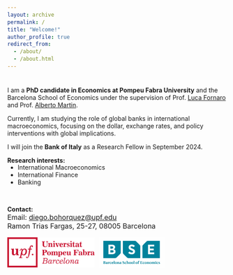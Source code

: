 ```yaml
---
layout: archive
permalink: /
title: "Welcome!"
author_profile: true
redirect_from: 
  - /about/
  - /about.html
---
```


<div style="height:10px;font-size:12pt;">&nbsp;</div>

I am a **PhD candidate in Economics at Pompeu Fabra University** and the Barcelona School of Economics under the supervision of Prof. [Luca Fornaro](https://crei.cat/people/fornaro/) and Prof. [Alberto Martin](https://crei.cat/people/martin/).

Currently, I am studying the role of global banks in international macroeconomics, focusing on the dollar, exchange rates, and policy interventions with global implications.

I will join the **Bank of Italy** as a Research Fellow in September 2024.

<!---
<span style="color:rgb(168, 141, 34);"> **I am on the job market in 2023/2024.** </span>
-->

**Research interests:**
<ul style="margin-top: -15px;">
  <li> International Macroeconomics</li>
  <li> International Finance</li>
  <li> Banking</li>
</ul>

<br>

**Contact:** \
<span style="font-size:12pt"> Email: diego.bohorquez@upf.edu </span>\
<span style="font-size:12pt"> Ramon Trias Fargas, 25-27, 08005 Barcelona </span>

<!---
My research interests are <span style="color:#005091;">**International Macroeconomics, International Finance, and Monetary Policy**</span>.
<img src="/images/UPFt_rgb.png" class="scaled-image">
<style>
    .scaled-image {
        max-width: 200px; /* Set the maximum width for the image */
        height: auto;     /* Allow the height to adjust automatically */
    }
</style>
-->

<div class="image-container">
    <div class="image-wrapper">
        <img src="/images/UPFt_rgb.png" class="scaled-image">
    </div>
    <div class="image-wrapper">
        <img src="/images/bse_logo.png" class="scaled-image smaller-image">
    </div>
</div>

<style>
    .image-container {
        display: flex;
        align-items: center;
    }

    .image-wrapper {
        margin-right: 10px; /* Add margin between the images */
    }

    .scaled-image {
        max-width: 200px;
        height: auto;
    }

    .smaller-image {
        max-width: 150px; /* Adjust the max-width for the smaller image */
    }
</style>



<!--- Comments are Fun <div>
    <p style="float: left;"> AZUL: <span style="color:#005091;"> </span>
    <img src="/images/UPFt_rgb.png" width="170" height="60">
    <p> <span style="font-size:12pt"> <ins> Contact </ins> </span> <br>
        <span style="font-size:12pt"> Email: diego.bohorquez@upf.edu </span> <br>
        <span style="font-size:12pt"> Ramon Trias Fargas, 25-27, 08005 Barcelona </span>
    </p> **international macroeconomics, international finance, and monetary policy**.
    <ul style="margin-top: -15px;">
  <li> International Macroeconomics</li>
  <li> International Finance</li>
  <li> Monetary Policy</li>
</ul>
</div>
--->
